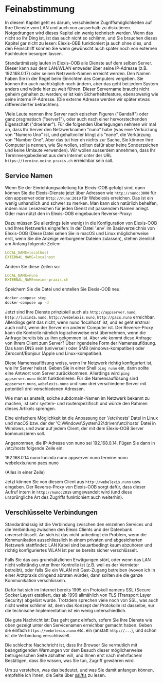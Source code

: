# Feinabstimmung


In diesem Kapitel geht es darum, verschiedene Zugriffsmöglichkeiten auf Ihre Dienste vom LAN und auch von ausserhalb zu diskutieren. Notgedrungen wird dieses Kapitel ein wenig technisch werden. Wenn das nicht so Ihr Ding ist, ist das auch nicht so schlimm, und Sie brauchen dieses Kapitel gar nicht zu lesen: Elexis-OBB funktioniert ja auch ohne dies, und den Feinschliff können Sie wenn gewünscht auch später noch von externen Fachleuten besorgen lassen.

Standardmässig laufen in Elexis-OOB alle Dienste auf dem selben Server. Dieser kann aus dem LAN/WLAN entweder über seine IP-Adresse (z.B. 192.168.0.17) oder seinen Netzwerk-Namen erreicht werden. Den Namen haben Sie in der Regel beim Einrichten des Computers vergeben. Sie können ihn auch nachträglich noch ändern, aber das geht bei jedem System anders und würde hier zu weit führen. Dieser Servername braucht nicht geheim gehalten zu werden; er ist kein Sicherheitsfeature, ebensowenig wie seine interne IP-Adresse. (Die externe Adresse werden wir später etwas differenzierter betrachten).

Viele Leute nennen ihre Server nach epischen Figuren ("Gandalf") oder ganz pragmatisch ("server1"), oder auch nach einer hervorstechenden Eigenschaft ("droehner"). Für die folgenden Überlegungen nehmen wir mal an, dass Ihr Server den Netzwerknamen "nuno" habe (was eine Verkürzung von "Numero Uno" ist, und gehaltvoller klingt als "none", die Verkürzung von "Number One". Aber das tut hier eh nichts zur Sache, Sie können Ihre Computer ja nennen, wie Sie wollen, sollten dafür aber keine Sonderzeichen und keine Umlaute verwenden). Wir wollen ausserdem annehmen, dass Ihr Terminvergabedienst aus dem Internet unter der URL `https://termine.meine-praxis.ch` erreichbar sein soll.


## Service Namen

Wenn Sie der Einrichtungsanleitung für Elexis-OOB gefolgt sind, dann können Sie die Elexis-Dienste jetzt über Adressen wie `http://nuno:3000` für den appserver oder `http://nuno:2019` für Webelexis erreichen. Das ist ein wenig unhandlich und schwer zu merken. Man kann sich natürlich behelfen, indem man Lesezeichen für jeden Dienst mit passendem Namen anlegt. Oder man nützt den in Elexis-OOB eingebauten Reverse-Proxy:

Dazu müssen Sie allerdings (ein wenig) in die Konfiguration von Elexis-OOB und Ihres Netzwerks eingreifen: In der Datei '.env' im Basisverzeichnis von Elexis-OOB (Diese Datei sehen Sie in macOS und Linux möglicherweise erst, wenn Sie die Anzeige verborgener Dateien zulassen), stehen ziemlich am Anfang folgende Zeilen:

```yaml
LOCAL_NAME=localhost
EXTERNAL_NAME=localhost
```

Ändern Sie diese Zeilen so:

````yaml
LOCAL_NAME=nuno
EXTERNAL_NAME=meine-praxis.ch
````

Speichern Sie die Datei und erstellen Sie Elexis-OOB neu:

```bash
docker-compose stop 
docker-compose up -d
```


Jetzt sind Ihre Dienste prinzipiell auch als `http://appserver.nuno`, `http://lucinda.nuno`, `http://webelexis.nuno`, `http://pacs.nuno` erreichbar. Allerdings geht das nicht, wenn nuno 'localhost' ist, und es geht erstmal auch nicht, wenn der Server ein anderer Computer ist. Der Reverse-Proxy kann die Kontrolle nämlich logischerweise erst übernehmen, wenn die Anfrage bereits bis zu ihm gekommen ist. Aber wie kommt diese Anfrage von Ihrem Client zum Server? Über irgendeine Form der Namensauflösung. Das kann DNS sein (universell) oder SMB (windows-kompatibel) oder Zeroconf/Bonjour (Apple und Linux-kompatibel).

Diese Namensauflösung weiss, wenn Ihr Netzwerk richtig konfiguriert ist, wie Ihr Server heisst. Geben Sie in einer Shell `ping nuno` ein, dann sollte eine Antwort vom Server zurückkommen. Allerdings wird `ping appserver.nuno` nicht funktionieren. Für die Namensauflösung sind `appserver.nuno`, `webelexis.nuno` und `nuno` drei verschiedene Server mit potentiell drei verschiedenen Adressen.

Wie man es anstellt, solche subdomain-Namen im Netzwerk bekannt zu machen, ist sehr system- und routerspezifisch und würde den Rahmen dieses Artikels sprengen.

Eine einfachere Möglichkeit ist die Anpassung der '/etc/hosts' Datei in Linux und macOS bzw. der der 'C:\Windows\System32\drivers\etc\hosts' Datei in Windows, und zwar auf jedem Client, der mit dem Elexis-OOB Server kommunizieren soll.

Angenommen, die IP-Adresse von nuno sei 192.168.0.14. Fügen Sie dann in /etc/hosts folgende Zeile ein:

192.168.0.14 nuno lucinda.nuno appserver.nuno termine.nuno webelexis.nuno pacs.nuno

(Alles in einer Zeile)

Jetzt können Sie von diesem Client aus `http://webelexis.nuno` usw. eingeben. Der Reverse-Proxy von Elexis-OOB sorgt dafür, dass dieser Aufruf intern in `http://nuno:2019` umgewandelt wird (und diese ursprüngliche Art des Zugriffs funktioniert auch weiterhin).

## Verschlüsselte Verbindungen

Standardmässig ist die Verbindung zwischen den einzelnen Services und die Verbindung zwischen den Elexis Clients und der Datenbank unverschlüsselt. An sich ist das nicht unbedingt ein Problem, wenn die Kommunikation ausschliesslich in einem privaten und abgesicherten Netzwerk stattfindet: LAN Kabel sind bauartbedingt kaum abzuhören und richtig konfiguriertes WLAN ist per se bereits sicher verschlüsselt. 

Falls Sie das aus grundsätzlichen Erwägungen stört, oder wenn das LAN nicht vollständig unter Ihrer Kontrolle ist (z.B. weil es der Vermieter betreibt), oder falls Sie ein WLAN mit Gast-Zugang betreiben (wovon ich in einer Arztpraxis dringend abraten würde), dann sollten sie die ganze Kommunikation verschlüsseln.

Dafür hat sich im Internet bereits 1995 ein Protokoll namens SSL (Secure Socker Layer) etabliert, das ab 1999 allmählich von TLS (Transport Layer Security) abgelöst wurde. Trotzdem sprechen viele noch von SSL, was auch nicht weiter schlimm ist, denn das Konzept der Protokolle ist dasselbe, nur die technische Implementation ist ein wenig unterschiedlich.

Die gute Nachricht ist: Das geht ganz einfach, sofern Sie Ihre Dienste wie oben gezeigt unter den Servicenamen erreichbar gemacht haben. Geben sie einfach  `https://webelexis.nuno` etc. ein (anstatt `http://...`), und schon ist die Verbindung verschlüsselt.

Die schlechte Nachchricht ist, dass Ihr Browser Sie vermutlich mit beängstigenden Warnungen vor dem Besuch dieser möglicherweise betrügerischen Seite abhalten will, und Ihnen erst nach mehrfachem Bestätigen, dass Sie wissen, was Sie tun, Zugriff gewähren wird.

Um zu verstehen, was das bedeutet, und was Sie damit anfangen können, empfehle ich Ihnen, die Seite über [ssl/tls](tls.md) zu lesen.

